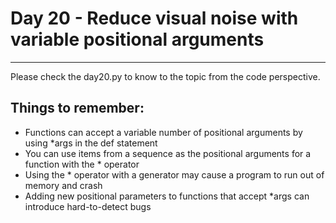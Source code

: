 # Day 20 - Reduce visual noise with variable positional arguments

---

Please check the day20.py to know to the topic from the code perspective.

## Things to remember:

-   Functions can accept a variable number of positional arguments by using \*args in the def statement
-   You can use items from a sequence as the positional arguments for a function with the \* operator
-   Using the \* operator with a generator may cause a program to run out of memory and crash
-   Adding new positional parameters to functions that accept \*args can introduce hard-to-detect bugs
